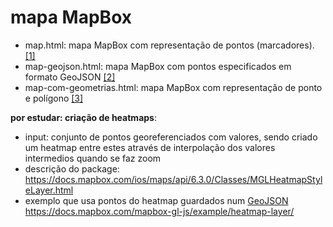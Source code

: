 # mapa MapBox

* map.html: mapa MapBox com representação de pontos (marcadores). [[1]](https://docs.mapbox.com/mapbox-gl-js/example/simple-map/)
* map-geojson.html: mapa MapBox com pontos especificados em formato GeoJSON [[2]](https://docs.mapbox.com/help/tutorials/custom-markers-gl-js/)
* map-com-geometrias.html: mapa MapBox com representação de ponto e polígono [[3]](https://docs.mapbox.com/mapbox-gl-js/example/multiple-geometries/)


**por estudar: criação de heatmaps**:
* input: conjunto de pontos georeferenciados com valores, sendo criado um heatmap entre estes através de interpolação dos valores intermedios quando se faz zoom
* descrição do package: https://docs.mapbox.com/ios/maps/api/6.3.0/Classes/MGLHeatmapStyleLayer.html 
* exemplo que usa pontos do heatmap guardados num [GeoJSON](https://docs.mapbox.com/mapbox-gl-js/assets/earthquakes.geojson) https://docs.mapbox.com/mapbox-gl-js/example/heatmap-layer/
